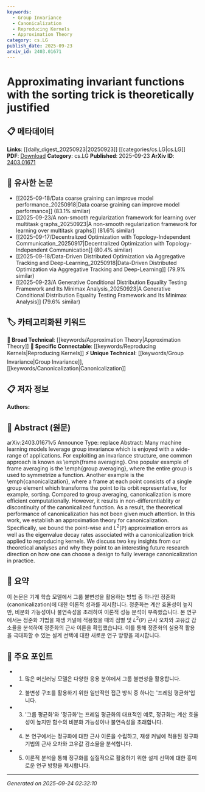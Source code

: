```yaml
---
keywords:
  - Group Invariance
  - Canonicalization
  - Reproducing Kernels
  - Approximation Theory
category: cs.LG
publish_date: 2025-09-23
arxiv_id: 2403.01671
---
```


<!-- KEYWORD_LINKING_METADATA:
{
  "processed_timestamp": "2025-09-24T02:32:10.037535",
  "vocabulary_version": "1.0",
  "selected_keywords": [
    "Group Invariance",
    "Canonicalization",
    "Reproducing Kernels",
    "Approximation Theory"
  ],
  "rejected_keywords": [],
  "similarity_scores": {
    "Group Invariance": 0.78,
    "Canonicalization": 0.8,
    "Reproducing Kernels": 0.77,
    "Approximation Theory": 0.75
  },
  "extraction_method": "AI_prompt_based",
  "budget_applied": true,
  "candidates_json": {
    "candidates": [
      {
        "surface": "group invariance",
        "canonical": "Group Invariance",
        "aliases": [
          "invariance structure"
        ],
        "category": "unique_technical",
        "rationale": "Group invariance is a key concept in the paper, central to the discussed methods, and offers unique insights into the theoretical framework.",
        "novelty_score": 0.65,
        "connectivity_score": 0.68,
        "specificity_score": 0.72,
        "link_intent_score": 0.78
      },
      {
        "surface": "canonicalization",
        "canonical": "Canonicalization",
        "aliases": [
          "sorting trick"
        ],
        "category": "unique_technical",
        "rationale": "Canonicalization is a core technique analyzed in the paper, providing a unique perspective on approximation theory.",
        "novelty_score": 0.7,
        "connectivity_score": 0.7,
        "specificity_score": 0.8,
        "link_intent_score": 0.8
      },
      {
        "surface": "reproducing kernels",
        "canonical": "Reproducing Kernels",
        "aliases": [
          "kernel methods"
        ],
        "category": "specific_connectable",
        "rationale": "Reproducing kernels are fundamental to the mathematical analysis presented, linking to broader kernel methods in machine learning.",
        "novelty_score": 0.55,
        "connectivity_score": 0.75,
        "specificity_score": 0.7,
        "link_intent_score": 0.77
      },
      {
        "surface": "approximation theory",
        "canonical": "Approximation Theory",
        "aliases": [
          "theoretical approximation"
        ],
        "category": "broad_technical",
        "rationale": "Approximation theory underpins the paper's theoretical contributions, connecting to a wide range of mathematical and computational topics.",
        "novelty_score": 0.5,
        "connectivity_score": 0.8,
        "specificity_score": 0.65,
        "link_intent_score": 0.75
      }
    ],
    "ban_list_suggestions": [
      "frame averaging",
      "non-differentiability",
      "eigenvalue decay rates"
    ]
  },
  "decisions": [
    {
      "candidate_surface": "group invariance",
      "resolved_canonical": "Group Invariance",
      "decision": "linked",
      "scores": {
        "novelty": 0.65,
        "connectivity": 0.68,
        "specificity": 0.72,
        "link_intent": 0.78
      }
    },
    {
      "candidate_surface": "canonicalization",
      "resolved_canonical": "Canonicalization",
      "decision": "linked",
      "scores": {
        "novelty": 0.7,
        "connectivity": 0.7,
        "specificity": 0.8,
        "link_intent": 0.8
      }
    },
    {
      "candidate_surface": "reproducing kernels",
      "resolved_canonical": "Reproducing Kernels",
      "decision": "linked",
      "scores": {
        "novelty": 0.55,
        "connectivity": 0.75,
        "specificity": 0.7,
        "link_intent": 0.77
      }
    },
    {
      "candidate_surface": "approximation theory",
      "resolved_canonical": "Approximation Theory",
      "decision": "linked",
      "scores": {
        "novelty": 0.5,
        "connectivity": 0.8,
        "specificity": 0.65,
        "link_intent": 0.75
      }
    }
  ]
}
-->

# Approximating invariant functions with the sorting trick is theoretically justified

## 📋 메타데이터

**Links**: [[daily_digest_20250923|20250923]] [[categories/cs.LG|cs.LG]]
**PDF**: [Download](https://arxiv.org/pdf/2403.01671.pdf)
**Category**: cs.LG
**Published**: 2025-09-23
**ArXiv ID**: [2403.01671](https://arxiv.org/abs/2403.01671)

## 🔗 유사한 논문
- [[2025-09-18/Data coarse graining can improve model performance_20250918|Data coarse graining can improve model performance]] (83.1% similar)
- [[2025-09-23/A non-smooth regularization framework for learning over multitask graphs_20250923|A non-smooth regularization framework for learning over multitask graphs]] (81.6% similar)
- [[2025-09-17/Decentralized Optimization with Topology-Independent Communication_20250917|Decentralized Optimization with Topology-Independent Communication]] (80.4% similar)
- [[2025-09-18/Data-Driven Distributed Optimization via Aggregative Tracking and Deep-Learning_20250918|Data-Driven Distributed Optimization via Aggregative Tracking and Deep-Learning]] (79.9% similar)
- [[2025-09-23/A Generative Conditional Distribution Equality Testing Framework and Its Minimax Analysis_20250923|A Generative Conditional Distribution Equality Testing Framework and Its Minimax Analysis]] (79.6% similar)

## 🏷️ 카테고리화된 키워드
**🧠 Broad Technical**: [[keywords/Approximation Theory|Approximation Theory]]
**🔗 Specific Connectable**: [[keywords/Reproducing Kernels|Reproducing Kernels]]
**⚡ Unique Technical**: [[keywords/Group Invariance|Group Invariance]], [[keywords/Canonicalization|Canonicalization]]

## 📋 저자 정보

**Authors:** 

## 📄 Abstract (원문)

arXiv:2403.01671v5 Announce Type: replace 
Abstract: Many machine learning models leverage group invariance which is enjoyed with a wide-range of applications. For exploiting an invariance structure, one common approach is known as \emph{frame averaging}. One popular example of frame averaging is the \emph{group averaging}, where the entire group is used to symmetrize a function. Another example is the \emph{canonicalization}, where a frame at each point consists of a single group element which transforms the point to its orbit representative, for example, sorting. Compared to group averaging, canonicalization is more efficient computationally. However, it results in non-differentiablity or discontinuity of the canonicalized function. As a result, the theoretical performance of canonicalization has not been given much attention. In this work, we establish an approximation theory for canonicalization. Specifically, we bound the point-wise and $L^2(\mathbb{P})$ approximation errors as well as the eigenvalue decay rates associated with a canonicalization trick applied to reproducing kernels. We discuss two key insights from our theoretical analyses and why they point to an interesting future research direction on how one can choose a design to fully leverage canonicalization in practice.

## 📝 요약

이 논문은 기계 학습 모델에서 그룹 불변성을 활용하는 방법 중 하나인 정준화(canonicalization)에 대한 이론적 성과를 제시합니다. 정준화는 계산 효율성이 높지만, 비분화 가능성이나 불연속성을 초래하여 이론적 성능 분석이 부족했습니다. 본 연구에서는 정준화 기법을 재생 커널에 적용했을 때의 점별 및 $L^2(\mathbb{P})$ 근사 오차와 고유값 감소율을 분석하여 정준화의 근사 이론을 확립했습니다. 이를 통해 정준화의 실용적 활용을 극대화할 수 있는 설계 선택에 대한 새로운 연구 방향을 제시합니다.

## 🎯 주요 포인트

- 1. 많은 머신러닝 모델은 다양한 응용 분야에서 그룹 불변성을 활용합니다.
- 2. 불변성 구조를 활용하기 위한 일반적인 접근 방식 중 하나는 '프레임 평균화'입니다.
- 3. '그룹 평균화'와 '정규화'는 프레임 평균화의 대표적인 예로, 정규화는 계산 효율성이 높지만 함수의 비분화 가능성이나 불연속성을 초래합니다.
- 4. 본 연구에서는 정규화에 대한 근사 이론을 수립하고, 재생 커널에 적용된 정규화 기법의 근사 오차와 고유값 감소율을 분석합니다.
- 5. 이론적 분석을 통해 정규화를 실질적으로 활용하기 위한 설계 선택에 대한 흥미로운 연구 방향을 제시합니다.


---

*Generated on 2025-09-24 02:32:10*